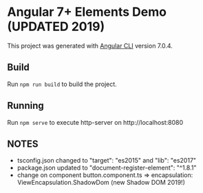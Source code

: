 # Angular 7+ Elements Demo (UPDATED 2019)

This project was generated with [Angular CLI](https://github.com/angular/angular-cli) version 7.0.4.

## Build

Run `npm run build` to build the project.

## Running

Run `npm serve` to execute http-server on http://localhost:8080

## NOTES

* tsconfig.json changed to "target": "es2015" and "lib": "es2017"
* package.json updated to "document-register-element": "^1.8.1"
* change on component button.component.ts => encapsulation: ViewEncapsulation.ShadowDom (new Shadow DOM 2019!)

